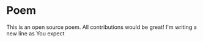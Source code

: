 # Poem
This is an open source poem. All contributions would be great!
I'm writing a new line as You expect
